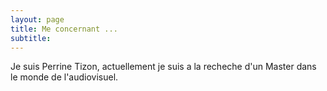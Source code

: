 ```yaml
---
layout: page
title: Me concernant ...
subtitle: 
---
```


Je suis Perrine Tizon, actuellement je suis a la recheche d'un Master dans le monde de l'audiovisuel.
